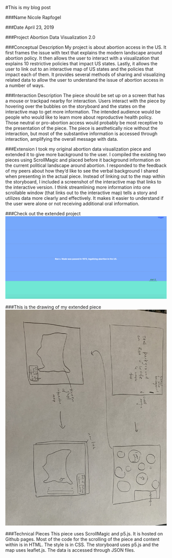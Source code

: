 #This is my blog post

###Name
Nicole Rapfogel

###Date
April 23, 2019

###Project
Abortion Data Visualization 2.0

###Conceptual Description
My project is about abortion access in the US. It first frames the issue with text that explains the modern landscape around abortion policy. It then allows the user to interact with a visualization that explains 10 restrictive policies that impact US states. Lastly, it allows the user to link out to an interactive map of US states and the policies that impact each of them. It provides several methods of sharing and visualizing related data to allow the user to understand the issue of abortion access in a number of ways. 

###Interaction Description
The piece should be set up on a screen that has a mouse or trackpad nearby for interaction. Users interact with the piece by hovering over the bubbles on the storyboard and the states on the interactive map to get more information. The intended audience would be people who would like to learn more about reproductive health policy. Those neutral or pro-abortion access would probably be most receptive to the presentation of the piece. The piece is aesthetically nice without the interaction, but most of the substantive information is accessed through interaction, amplifying the overall message with data.

###Extension
I took my original abortion data visualization piece and extended it to give more background to the user. I compiled the existing two pieces using ScrollMagic and placed before it background information on the current political landscape around abortion. I responded to the feedback of my peers about how they’d like to see the verbal background I shared when presenting in the actual piece. Instead of linking out to the map within the storyboard, I included a screenshot of the interactive map that links to the interactive version. I think streamlining more information into one scrollable window (that links out to the interactive map) tells a story and utilizes data more clearly and effectively. It makes it easier to understand if the user were alone or not receiving additional oral information.

###Check out the extended project
![Extended project](images/extended.png?raw=true "Extended probkect")

###This is the drawing of my extended piece
![Drawing](images/drawing.jpeg?raw=true "Drawing")

###Technical Pieces
This piece uses ScrollMagic and p5.js. It is hosted on Github pages. Most of the code for the scrolling of the piece and content within is in HTML. The style is in CSS. The storyboard uses p5.js and the map uses leaflet.js. The data is accessed through JSON files. 